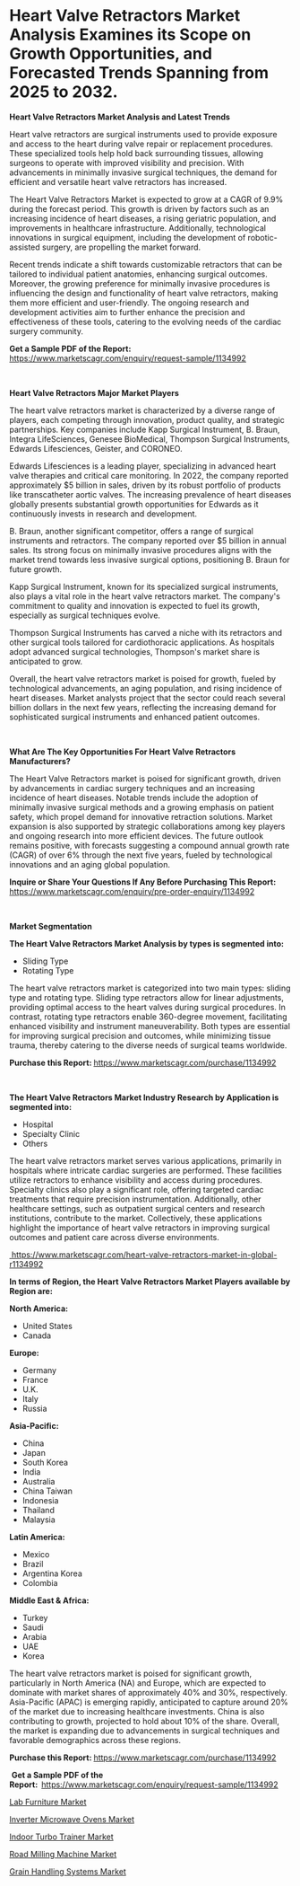 <p><h1>Heart Valve Retractors Market Analysis Examines its Scope on Growth Opportunities, and Forecasted Trends Spanning from 2025 to 2032.</h1></p><p><strong>Heart Valve Retractors Market Analysis and Latest Trends</strong></p>
<p><p>Heart valve retractors are surgical instruments used to provide exposure and access to the heart during valve repair or replacement procedures. These specialized tools help hold back surrounding tissues, allowing surgeons to operate with improved visibility and precision. With advancements in minimally invasive surgical techniques, the demand for efficient and versatile heart valve retractors has increased.</p><p>The Heart Valve Retractors Market is expected to grow at a CAGR of 9.9% during the forecast period. This growth is driven by factors such as an increasing incidence of heart diseases, a rising geriatric population, and improvements in healthcare infrastructure. Additionally, technological innovations in surgical equipment, including the development of robotic-assisted surgery, are propelling the market forward. </p><p>Recent trends indicate a shift towards customizable retractors that can be tailored to individual patient anatomies, enhancing surgical outcomes. Moreover, the growing preference for minimally invasive procedures is influencing the design and functionality of heart valve retractors, making them more efficient and user-friendly. The ongoing research and development activities aim to further enhance the precision and effectiveness of these tools, catering to the evolving needs of the cardiac surgery community.</p></p>
<p><strong>Get a Sample PDF of the Report:&nbsp;</strong> <a href="https://www.marketscagr.com/enquiry/request-sample/1134992?utm_campaign=2795&utm_medium=2&utm_source=Github&utm_content=ia&utm_term=25032025&utm_id=heart-valve-retractors">https://www.marketscagr.com/enquiry/request-sample/1134992</a></p>
<p>&nbsp;</p>
<p><strong>Heart Valve Retractors Major Market Players</strong></p>
<p><p>The heart valve retractors market is characterized by a diverse range of players, each competing through innovation, product quality, and strategic partnerships. Key companies include Kapp Surgical Instrument, B. Braun, Integra LifeSciences, Genesee BioMedical, Thompson Surgical Instruments, Edwards Lifesciences, Geister, and CORONEO.</p><p>Edwards Lifesciences is a leading player, specializing in advanced heart valve therapies and critical care monitoring. In 2022, the company reported approximately $5 billion in sales, driven by its robust portfolio of products like transcatheter aortic valves. The increasing prevalence of heart diseases globally presents substantial growth opportunities for Edwards as it continuously invests in research and development.</p><p>B. Braun, another significant competitor, offers a range of surgical instruments and retractors. The company reported over $5 billion in annual sales. Its strong focus on minimally invasive procedures aligns with the market trend towards less invasive surgical options, positioning B. Braun for future growth.</p><p>Kapp Surgical Instrument, known for its specialized surgical instruments, also plays a vital role in the heart valve retractors market. The company's commitment to quality and innovation is expected to fuel its growth, especially as surgical techniques evolve.</p><p>Thompson Surgical Instruments has carved a niche with its retractors and other surgical tools tailored for cardiothoracic applications. As hospitals adopt advanced surgical technologies, Thompson's market share is anticipated to grow.</p><p>Overall, the heart valve retractors market is poised for growth, fueled by technological advancements, an aging population, and rising incidence of heart diseases. Market analysts project that the sector could reach several billion dollars in the next few years, reflecting the increasing demand for sophisticated surgical instruments and enhanced patient outcomes.</p></p>
<p>&nbsp;</p>
<p><strong>What Are The Key Opportunities For Heart Valve Retractors Manufacturers?</strong></p>
<p><p>The Heart Valve Retractors market is poised for significant growth, driven by advancements in cardiac surgery techniques and an increasing incidence of heart diseases. Notable trends include the adoption of minimally invasive surgical methods and a growing emphasis on patient safety, which propel demand for innovative retraction solutions. Market expansion is also supported by strategic collaborations among key players and ongoing research into more efficient devices. The future outlook remains positive, with forecasts suggesting a compound annual growth rate (CAGR) of over 6% through the next five years, fueled by technological innovations and an aging global population.</p></p>
<p><strong>Inquire or Share Your Questions If Any Before Purchasing This Report:</strong> <a href="https://www.marketscagr.com/enquiry/pre-order-enquiry/1134992?utm_campaign=2795&utm_medium=2&utm_source=Github&utm_content=ia&utm_term=25032025&utm_id=heart-valve-retractors">https://www.marketscagr.com/enquiry/pre-order-enquiry/1134992</a></p>
<p>&nbsp;</p>
<p><strong>Market Segmentation</strong></p>
<p><strong>The Heart Valve Retractors Market Analysis by types is segmented into:</strong></p>
<p><ul><li>Sliding Type</li><li>Rotating Type</li></ul></p>
<p><p>The heart valve retractors market is categorized into two main types: sliding type and rotating type. Sliding type retractors allow for linear adjustments, providing optimal access to the heart valves during surgical procedures. In contrast, rotating type retractors enable 360-degree movement, facilitating enhanced visibility and instrument maneuverability. Both types are essential for improving surgical precision and outcomes, while minimizing tissue trauma, thereby catering to the diverse needs of surgical teams worldwide.</p></p>
<p><strong>Purchase this Report:&nbsp;</strong><a href="https://www.marketscagr.com/purchase/1134992?utm_campaign=2795&utm_medium=2&utm_source=Github&utm_content=ia&utm_term=25032025&utm_id=heart-valve-retractors">https://www.marketscagr.com/purchase/1134992</a></p>
<p>&nbsp;</p>
<p><strong>The Heart Valve Retractors Market Industry Research by Application is segmented into:</strong></p>
<p><ul><li>Hospital</li><li>Specialty Clinic</li><li>Others</li></ul></p>
<p><p>The heart valve retractors market serves various applications, primarily in hospitals where intricate cardiac surgeries are performed. These facilities utilize retractors to enhance visibility and access during procedures. Specialty clinics also play a significant role, offering targeted cardiac treatments that require precision instrumentation. Additionally, other healthcare settings, such as outpatient surgical centers and research institutions, contribute to the market. Collectively, these applications highlight the importance of heart valve retractors in improving surgical outcomes and patient care across diverse environments.</p></p>
<p><a href="https://www.marketscagr.com/heart-valve-retractors-market-in-global-r1134992?utm_campaign=2795&utm_medium=2&utm_source=Github&utm_content=ia&utm_term=25032025&utm_id=heart-valve-retractors">&nbsp;https://www.marketscagr.com/heart-valve-retractors-market-in-global-r1134992</a></p>
<p><strong>In terms of Region, the Heart Valve Retractors Market Players available by Region are:</strong></p>
<p>
    <p> <strong> North America: </strong>
        <ul>
            <li>United States</li>
            <li>Canada</li>
        </ul>
        </p> 
    <p> <strong> Europe: </strong>
        <ul>
            <li>Germany</li>
            <li>France</li>
            <li>U.K.</li>
            <li>Italy</li>
            <li>Russia</li>
        </ul>
        </p> 
    <p> <strong> Asia-Pacific: </strong>
        <ul>
            <li>China</li>
            <li>Japan</li>
            <li>South Korea</li>
            <li>India</li>
            <li>Australia</li>
            <li>China Taiwan</li>
            <li>Indonesia</li>
            <li>Thailand</li>
            <li>Malaysia</li>
        </ul>
        </p> 
    <p> <strong> Latin America: </strong>
        <ul>
            <li>Mexico</li>
            <li>Brazil</li>
            <li>Argentina Korea</li>
            <li>Colombia</li>
        </ul>
        </p> 
    <p> <strong> Middle East & Africa: </strong>
        <ul>
            <li>Turkey</li>
            <li>Saudi</li>
            <li>Arabia</li>
            <li>UAE</li>
            <li>Korea</li>
        </ul>
    </p>
    </p>
<p><p>The heart valve retractors market is poised for significant growth, particularly in North America (NA) and Europe, which are expected to dominate with market shares of approximately 40% and 30%, respectively. Asia-Pacific (APAC) is emerging rapidly, anticipated to capture around 20% of the market due to increasing healthcare investments. China is also contributing to growth, projected to hold about 10% of the share. Overall, the market is expanding due to advancements in surgical techniques and favorable demographics across these regions.</p></p>
<p><strong>Purchase this Report: </strong><a href="https://www.marketscagr.com/purchase/1134992?utm_campaign=2795&utm_medium=2&utm_source=Github&utm_content=ia&utm_term=25032025&utm_id=heart-valve-retractors">https://www.marketscagr.com/purchase/1134992</a></p>
<p>&nbsp;<strong>Get a Sample PDF of the Report:&nbsp;&nbsp;</strong><a href="https://www.marketscagr.com/enquiry/request-sample/1134992?utm_campaign=2795&utm_medium=2&utm_source=Github&utm_content=ia&utm_term=25032025&utm_id=heart-valve-retractors">https://www.marketscagr.com/enquiry/request-sample/1134992</a></p>
<p><strong></strong></p>
<p><p><a href="https://www.linkedin.com/pulse/according-latest-lab-furniture-market-forecast-set-experience-jcdme?utm_campaign=2795&utm_medium=2&utm_source=Github&utm_content=ia&utm_term=25032025&utm_id=heart-valve-retractors">Lab Furniture Market</a></p><p><a href="https://www.linkedin.com/pulse/global-inverter-microwave-ovens-market-comprehensive-analysis-owroe?utm_campaign=2795&utm_medium=2&utm_source=Github&utm_content=ia&utm_term=25032025&utm_id=heart-valve-retractors">Inverter Microwave Ovens Market</a></p><p><a href="https://www.linkedin.com/pulse/market-analysis-forindoor-turbo-trainer-marketwith-accurate-tnxbe?utm_campaign=2795&utm_medium=2&utm_source=Github&utm_content=ia&utm_term=25032025&utm_id=heart-valve-retractors">Indoor Turbo Trainer Market</a></p><p><a href="https://www.linkedin.com/pulse/road-milling-machine-market-size-global-revenue-sales-volume-76ahe?utm_campaign=2795&utm_medium=2&utm_source=Github&utm_content=ia&utm_term=25032025&utm_id=heart-valve-retractors">Road Milling Machine Market</a></p><p><a href="https://www.linkedin.com/pulse/grain-handling-systems-market-outlook-projected-growth-aqhde?utm_campaign=2795&utm_medium=2&utm_source=Github&utm_content=ia&utm_term=25032025&utm_id=heart-valve-retractors">Grain Handling Systems Market</a></p></p>